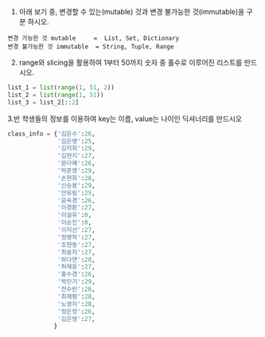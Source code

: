 1. 아래 보기 중, 변경할 수 있는(mutable) 것과 변경 불가능한 것(immutable)을
   구분 하시오.

```
변경 가능한 것 mutable     =  List, Set, Dictionary
변경 불가능한 것 immutable  = String, Tuple, Range
```

2. range와 slicing을 활용하여 1부터 50까지 숫자 중 홀수로 이루어진
리스트를 만드시오.

```python
list_1 = list(range(1, 51, 2))
list_2 = list(range(1, 51))
list_3 = list_2[::2]
```



3.반 학생들의 정보를 이용하여 key는 이름, value는 나이인 딕셔너리를 만드시오

```python
class_info = {'김은수':26,
              '김은영':25,
              '김지희':29,
              '김현지':27,
              '문다혜':26,
              '박준영':29,
              '손현희':28,
              '신승용':29,
              '안유림':25,
              '윤숙경':26,
              '이경환':27,
              '이설유':0,
              '이승진':0,
              '이지선':27,
              '정병학':27,
              '조현동':27,
              '최솔지':27,
              '하다연':28,
              '허재웅':27,
              '홍수경':26,
              '박민기':29,
              '전수빈':26,
              '최재평':28,
              '노영지':28,
              '정은정':26,
              '김은영':27,
             }
             
 
  
```

